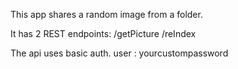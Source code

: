 This app shares a random image from a folder.

It has 2 REST endpoints:
/getPicture 
/reIndex

The api uses basic auth. 
user : yourcustompassword
